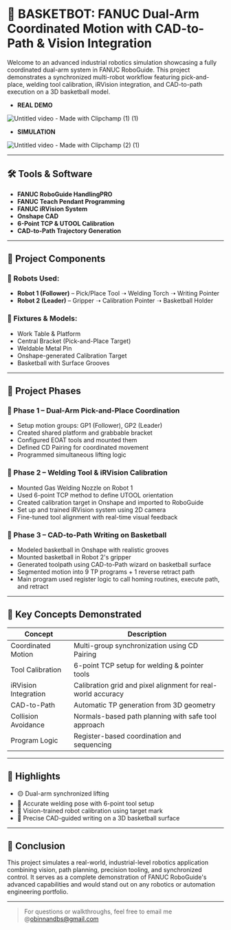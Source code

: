 # 🤖 BASKETBOT: FANUC Dual-Arm Coordinated Motion with CAD-to-Path & Vision Integration

Welcome to an advanced industrial robotics simulation showcasing a fully coordinated dual-arm system in FANUC RoboGuide. This project demonstrates a synchronized multi-robot workflow featuring pick-and-place, welding tool calibration, iRVision integration, and CAD-to-path execution on a 3D basketball model.

- **REAL DEMO**
  
![Untitled video - Made with Clipchamp (1) (1)](https://github.com/user-attachments/assets/a52b0a40-c2c1-47fc-a4a9-b8b800c930db)

- **SIMULATION**
  
![Untitled video - Made with Clipchamp (2) (1)](https://github.com/user-attachments/assets/c5aaf15e-46ff-4076-a0ca-45a11752e705)

---

## 🛠️ Tools & Software
- **FANUC RoboGuide HandlingPRO**
- **FANUC Teach Pendant Programming**
- **FANUC iRVision System**
- **Onshape CAD**
- **6-Point TCP & UTOOL Calibration**
- **CAD-to-Path Trajectory Generation**

---

## 🧩 Project Components

### 🤖 Robots Used:
- **Robot 1 (Follower)** – Pick/Place Tool ➝ Welding Torch ➝ Writing Pointer
- **Robot 2 (Leader)** – Gripper ➝ Calibration Pointer ➝ Basketball Holder

### 🧱 Fixtures & Models:
- Work Table & Platform
- Central Bracket (Pick-and-Place Target)
- Weldable Metal Pin
- Onshape-generated Calibration Target
- Basketball with Surface Grooves

---

## 📌 Project Phases

### 🔹 Phase 1 – Dual-Arm Pick-and-Place Coordination
- Setup motion groups: GP1 (Follower), GP2 (Leader)
- Created shared platform and grabbable bracket
- Configured EOAT tools and mounted them
- Defined CD Pairing for coordinated movement
- Programmed simultaneous lifting logic

### 🔹 Phase 2 – Welding Tool & iRVision Calibration
- Mounted Gas Welding Nozzle on Robot 1
- Used 6-point TCP method to define UTOOL orientation
- Created calibration target in Onshape and imported to RoboGuide
- Set up and trained iRVision system using 2D camera
- Fine-tuned tool alignment with real-time visual feedback

### 🔹 Phase 3 – CAD-to-Path Writing on Basketball
- Modeled basketball in Onshape with realistic grooves
- Mounted basketball in Robot 2's gripper
- Generated toolpath using CAD-to-Path wizard on basketball surface
- Segmented motion into 9 TP programs + 1 reverse retract path
- Main program used register logic to call homing routines, execute path, and retract

---

## 🧠 Key Concepts Demonstrated
| Concept | Description |
|--------|-------------|
| Coordinated Motion | Multi-group synchronization using CD Pairing |
| Tool Calibration | 6-point TCP setup for welding & pointer tools |
| iRVision Integration | Calibration grid and pixel alignment for real-world accuracy |
| CAD-to-Path | Automatic TP generation from 3D geometry |
| Collision Avoidance | Normals-based path planning with safe tool approach |
| Program Logic | Register-based coordination and sequencing |

---

## 📸 Highlights
- 🟡 Dual-arm synchronized lifting
- 🔧 Accurate welding pose with 6-point tool setup
- 🧠 Vision-trained robot calibration using target mark
- 🏀 Precise CAD-guided writing on a 3D basketball surface

---

## 🏁 Conclusion
This project simulates a real-world, industrial-level robotics application combining vision, path planning, precision tooling, and synchronized control. It serves as a complete demonstration of FANUC RoboGuide's advanced capabilities and would stand out on any robotics or automation engineering portfolio.

---

> For questions or walkthroughs, feel free to email me @obinnandbs@gmail.com
